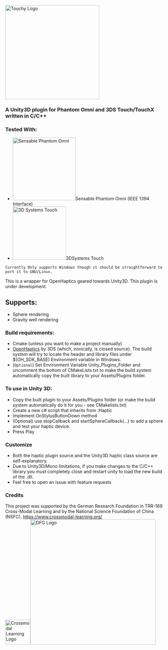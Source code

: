 <img alt="Touchy Logo" src="https://image.ibb.co/eADw5d/logo.png" width="300" />



### A Unity3D plugin for Phantom Omni and 3DS Touch/TouchX written in C/C++ 

### Tested With:
- <img alt="Sensable Phantom Omni" src="https://www.researchgate.net/profile/Eduardo_Castello/publication/316538856/figure/fig7/AS:487955379822598@1493349036621/Phantom-OMNI-Haptic-Device-by-SensAble-Technologies.jpg" width="200px">Sensable Phantom Omni (IEEE 1394 Interface)
- <img alt="3D Systems Touch" src="https://www.3dsystems.com/sites/default/files/styles/image_general_full_size/public/2017-12/3d-systems-touch-hero.png" width="170px">3DSystems Touch 
  
`Currently Only supports Windows though it should be straightforward to port it to GNU/Linux.`

This is a wrapper for OpenHaptics geared towards Unity3D. This plugin is under development. 

## Supports:
- Sphere rendering
- Gravity well rendering

### Build requirements:
* Cmake (unless you want to make a project manually)
* [OpenHaptics](https://3dssupport.microsoftcrmportals.com/knowledgebase/article/KA-01460/en-us) by 3DS (which, ironically, is closed source). The build system will try to locate the header and library files under $(OH_SDK_BASE) Environment variable in Windows.
* (`Optional`) Set Environment Variable Unity_Plugins_Folder and uncomment the bottom of CMakeLists.txt to make the build system automatically copy the built library to your Assets/Plugins folder.

### To use in Unity 3D:
- Copy the built plugin to your Assets/Plugins folder (or make the build system automatically do it for you - see CMakelists.txt)
- Create a new c# script that inherits from :Haptic
- Implement OnStylusButtonDown method
- (Optional) use stopCallback and startSphereCallback(...) to add a sphere and test your haptic device.
- Press Play

### Customize
- Both the haptic plugin source and the Unity3D haptic class source are self-explanatory.
- Due to Unity3D/Mono limitations, if you make changes to the C/C++ library you must completely close and restart unity to load the new build of the .dll.
- Feel free to open an issue with feature requests

### Credits
This project was supported by the German Research Foundation in TRR-169 Cross-Modal Learning and by the National Science Foundation of China (NSFC).
https://www.crossmodal-learning.org/<br/>
<img alt="Crossmodal Learning Logo" src="https://www.crossmodal-learning.org/4034886/cml-logo-200x200-527600dd4d55892300f5b82bd80fc0918e4c070e.png" width="80" /><img alt="DFG Logo" src="https://www.dfg.de/zentralablage/bilder/service/logos_corporate_design/logo_international_415.png" width="400" />
